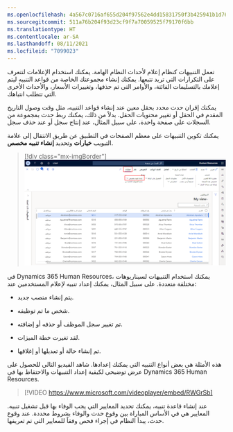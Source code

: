 ```yaml
---
ms.openlocfilehash: 4a567c0716af655d204f97562e4dd15831750f3b425941b1d76589a9ce6d16c6
ms.sourcegitcommit: 511a76b204f93d23cf9f7a70059525f79170f6bb
ms.translationtype: HT
ms.contentlocale: ar-SA
ms.lasthandoff: 08/11/2021
ms.locfileid: "7099023"
---
```

تعمل التنبيهات كنظام إعلام لأحداث النظام الهامة. يمكنك استخدام الإعلامات لتتعرف على التكرارات التي تريد تتبعها. يمكنك إنشاء مجموعتك الخاصة من قواعد التنبيه ليتم إعلامك بالتسليمات الفائتة، والأوامر التي تم حذفها، وتغييرات الأسعار، والأحداث الأخرى التي تتطلب انتباهك.

يمكنك إقران حدث محدد بحقل معين عند إنشاء قواعد التنبيه، مثل وقت وصول التاريخ المقدم في الحقل أو تغيير محتويات الحقل. بدلاً من ذلك، يمكنك ربط حدث بمجموعة من السجلات على صفحة واحدة، على سبيل المثال، عند إنتاج سجل أو عند حذف سجل.

يمكنك تكوين التنبيهات على معظم الصفحات في التطبيق عن طريق الانتقال إلى علامة التبويب **خيارات** وتحديد **إنشاء تنبيه مخصص**.

> [!div class="mx-imgBorder"]
> [![لقطة شاشة لرسم يوضح مكان تحديد علامة التبويب خيارات وتحديد إنشاء تنبيه مخصص.](../media/alert.png)](../media/alert.png#lightbox)

في Dynamics 365 Human Resources، يمكنك استخدام التنبيهات لسيناريوهات مختلفة متعددة.
على سبيل المثال، يمكنك إعداد تنبيه لإعلام المستخدمين عند:

- يتم إنشاء منصب جديد.

- شخص ما تم توظيفه.

- تم تغيير سجل الموظف أو حذفه أو إضافته.

- لقد تغيرت خطة الميزات‬.

- تم إنشاء حالة أو تعديلها أو إغلاقها.

هذه الأمثلة هي بعض أنواع التنبيه التي يمكنك إعدادها. شاهد الفيديو التالي للحصول على عرض توضيحي لكيفية إعداد التنبيهات والاحتفاظ بها في Dynamics 365 Human Resources.

> [!VIDEO https://www.microsoft.com/videoplayer/embed/RWGrSb]

عند إنشاء قاعدة تنبيه، يمكنك تحديد المعايير التي يجب الوفاء بها قبل تشغيل تنبيه. المعايير هي في الأساس المباراة بين وقوع حدث والوفاء بشروط محددة. عند وقوع حدث، يبدأ النظام في إجراء فحص وفقاً للمعايير التي تم تعريفها.
